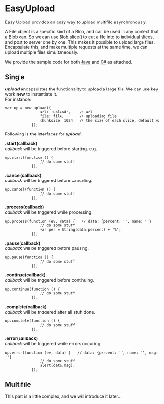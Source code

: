 # EasyUpload
Easy Upload provides an easy way to upload multifile asynchronously. 
<p>
A File object is a specific kind of a Blob, and can be used in any context that a Blob can. 
So we can use <a href="https://developer.mozilla.org/en-US/docs/Web/API/Blob/slice">Blob.slice()</a> to cut a file into to individual slices, and post to server one by one. This makes it possible to upload large files.
<br />
Encapsulate this, and make multiple requests at the same time, we can upload multiple files simultaneously.
<p/>
<p>We provide the sample code for both <a href="https://github.com/ElijahKR/EasyUpload/blob/master/examples/Java_EasyUpload.rar">Java</a> and <a href="https://github.com/ElijahKR/EasyUpload/blob/master/examples/C%23_EasyUpload.rar">C#</a> as attached.</p>
<h2>Single</h2>
<strong><i>upload</i></strong> encapsulates the functionality to upload a large file. We can use key work <strong>new</strong> to instantiate it. 
<br />
For instance:
<code><pre>var up = new upload({
                url: 'upload',    // url
                file: file,       // uploading file
                chunksize: 1024   // the size of each slice, default value is 512 * 1024.
            });</pre></code>
<p>Following is the interfaces for <strong><i>upload</i></strong>.</p>
<p>
<strong>.start(callback)</strong>
<br />
<i>callback</i> will be triggered before starting. e.g.
<code><pre>up.start(function () {
                // do some stuff
            });</pre></code>
</p>

<p>
<strong>.cancel(callback)</strong>
<br />
<i>callback</i> will be triggered before canceling.
<code><pre>up.cancel(function () {
                // do some stuff
            });</pre></code>
</p>

<p>
<strong>.process(callback)</strong>
<br />
<i>callback</i> will be triggered while processing.
<code><pre>up.process(function (ev, data) {   // data: {percent: '', name: ''}
                // do some stuff
                var per = String(data.percent) + '%';
            });</pre></code>
</p>

<p>
<strong>.pause(callback)</strong>
<br />
<i>callback</i> will be triggered before pausing.
<code><pre>up.pause(function () {
                // do some stuff
            });</pre></code>
</p>

<p>
<strong>.continue(callback)</strong>
<br />
<i>callback</i> will be triggered before continuing.
<code><pre>up.continue(function () {
                // do some stuff
            });</pre></code>
</p>

<p>
<strong>.complete(callback)</strong>
<br />
<i>callback</i> will be triggered after all stuff done.
<code><pre>up.complete(function () {
                // do some stuff
            });</pre></code>
</p>

<p>
<strong>.error(callback)</strong>
<br />
<i>callback</i> will be triggered while errors occuring.
<code><pre>up.error(function (ev, data) {   // data: {percent: '', name: '', msg: ''}
                // do some stuff
                alert(data.msg);
            });</pre></code>
</p>

<h2>Multifile</h2>
<p>This part is a little complex, and we will introduce it later...</p>
